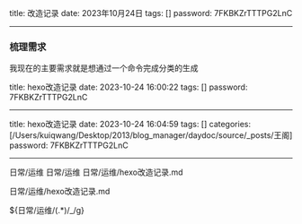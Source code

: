title:  改造记录
date:  2023年10月24日
tags: []
password: 7FKBKZrTTTPG2LnC

---
 <!--more-->
 
 ### 梳理需求

 我现在的主要需求就是想通过一个命令完成分类的生成
 
 title: hexo改造记录 
 date: 2023-10-24 16:00:22 
 tags: []
 password: 7FKBKZrTTTPG2LnC
 
 ---
  <!--more-->

  title: hexo改造记录 
  date: 2023-10-24 16:04:59 
  tags: []
  categories: [/Users/kuiqwang/Desktop/2013/blog_manager/daydoc/source/_posts/王阁]
  password: 7FKBKZrTTTPG2LnC
  
  ---
   <!--more-->



日常/运维
日常/运维
日常/运维/hexo改造记录.md

日常/运维/hexo改造记录.md


${日常/运维/(.*)/_/g}